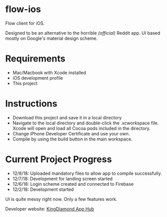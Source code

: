 # flow-ios
Flow client for iOS.

Designed to be an alternative to the horrible *(official)* Reddit app. UI based mostly on Google's material design scheme.

# Requirements
* Mac/Macbook with Xcode installed
* iOS development profile
* This project


# Instructions
* Download this project and save it in a local directory
* Navigate to the local directory and double-click the .xcworkspace file. Xcode will open and load all Cocoa pods included in the directory.
* Change iPhone Developer Certificate and use your own.
* Compile by using the build button in the main workspace.

# Current Project Progress

* 12/8/18: Uploaded mandatory files to allow app to compile successfully.
* 12/7/18: Development for landing screen started
* 12/6/18: Login scheme created and connected to Firebase
* 12/2/18: Development started

UI is quite messy right now. Only a few features work.

Developer website: [KingDiamond App Hub](kingdiamondapphub.weebly.com)
